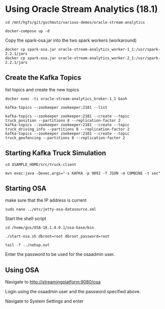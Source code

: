 # Using Oracle Stream Analytics (18.1)

```
cd /mnt/hgfs/git/gschmutz/various-demos/oracle-stream-analytics
```


```
docker-compose up -d
```

Copy the spark-osa.jar into the two spark workers (workaround)

```
docker cp spark-osa.jar oracle-stream-analytics_worker-1_1:/usr/spark-2.2.1/jars
docker cp spark-osa.jar oracle-stream-analytics_worker-2_1:/usr/spark-2.2.1/jars
```

## Create the Kafka Topics

list topics and create the new topics

```
docker exec -ti oracle-stream-analytics_broker-1_1 bash
```


```
kafka-topics --zookeeper zookeeper:2181 --list

kafka-topics --zookeeper zookeeper:2181 --create --topic truck_position --partitions 8 --replication-factor 2
kafka-topics --zookeeper zookeeper:2181 --create --topic truck_driving_info --partitions 8 --replication-factor 2
kafka-topics --zookeeper zookeeper:2181 --create --topic truck_geofencing --partitions 8 --replication-factor 2
```

## Starting Kafka Truck Simulation

```
cd $SAMPLE_HOME/src/truck-client
```

```
mvn exec:java -Dexec.args="-s KAFKA -p 9092 -f JSON -m COMBINE -t sec"
```

## Starting OSA

make sure that the IP address is current

```
sudo nano ../etc/jetty-osa-datasource.xml
```

Start the shell script

```
cd /home/gus/OSA-18.1.0.0.1/osa-base/bin
```

```
./start-osa.sh dbroot=root dbroot_password=root
```

```
tail -f ../nohup.out 
```

Enter the password to be used for the osaadmin user. 

## Using OSA

Navigate to <http://streamingplatform:9080/osa>

Login using the osaadmin user and the password specified above. 

Navigate to System Settings and enter  
